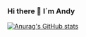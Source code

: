### Hi there 👋 I´m Andy

[![Anurag's GitHub stats](https://github-readme-stats.vercel.app/apiAndreVivsanuraghazra&show_icons=true&theme=radical)](https://github.com/anuraghazra/github-readme-stats)


<!--
**AndreVivs/AndreVivs** is a ✨ _special_ ✨ repository because its `README.md` (this file) appears on your GitHub profile.

Here are some ideas to get you started:

- 🔭 I’m currently working on ...
- 🌱 I’m currently learning ...
- 👯 I’m looking to collaborate on ...
- 🤔 I’m looking for help with ...
- 💬 Ask me about ...
- 📫 How to reach me: ...
- 😄 Pronouns: ...
- ⚡ Fun fact: ...
-->
